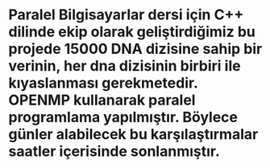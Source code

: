 # Paralel Bilgisayarlar dersi için C++ dilinde ekip olarak geliştirdiğimiz bu projede 15000 DNA dizisine sahip bir verinin, her dna dizisinin birbiri ile kıyaslanması gerekmetedir. OPENMP kullanarak paralel programlama yapılmıştır. Böylece günler alabilecek bu karşılaştırmalar saatler içerisinde sonlanmıştır.
